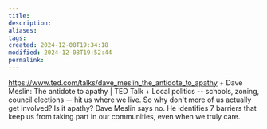 ```yaml
---
title: 
description: 
aliases: 
tags: 
created: 2024-12-08T19:34:18
modified: 2024-12-08T19:52:44
permalink: 
---
```


https://www.ted.com/talks/dave_meslin_the_antidote_to_apathy + Dave Meslin: The antidote to apathy | TED Talk + Local politics -- schools, zoning, council elections -- hit us where we live. So why don't more of us actually get involved? Is it apathy? Dave Meslin says no. He identifies 7 barriers that keep us from taking part in our communities, even when we truly care.
